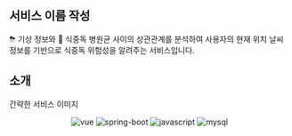 ## 서비스 이름 작성
⛈ 기상 정보와 👾 식중독 병원균 사이의 상관관계를 분석하여 사용자의 현재 위치 날씨 정보를 기반으로 식중독 위험성을 알려주는 서비스입니다.

## 소개
간략한 서비스 이미지

<p align="center">
  <img src="https://img.shields.io/badge/vue-v17.0.2-9cf?logo=vue" alt="vue" />
  <img src="https://img.shields.io/badge/spring_boot-v2.5.2-green?logo=springboot"  alt="spring-boot" />
  <img src="https://img.shields.io/badge/javascript-v4.3.5-blue?logo=javascript" alt="javascript"/>
  <img src="https://img.shields.io/badge/mysql-v8.0.26-blue?logo=mysql" alt="mysql"/>
</p>
